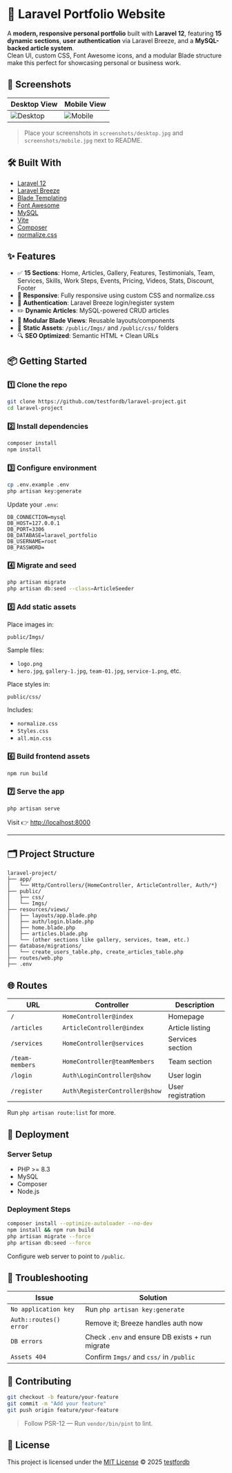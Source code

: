 # 💼 Laravel Portfolio Website

A **modern, responsive personal portfolio** built with **Laravel 12**, featuring **15 dynamic sections**, **user authentication** via Laravel Breeze, and a **MySQL-backed article system**.  
Clean UI, custom CSS, Font Awesome icons, and a modular Blade structure make this perfect for showcasing personal or business work.



## 📸 Screenshots

| Desktop View                                           | Mobile View                                           |
| ------------------------------------------------------ | ----------------------------------------------------- |
| ![Desktop](./public/screenshots/desktop.jpg)           | ![Mobile](./public/screenshots/mobile.jpg)            |

> Place your screenshots in `screenshots/desktop.jpg` and `screenshots/mobile.jpg` next to README.



## 🛠 Built With

- [Laravel 12](https://laravel.com/)
- [Laravel Breeze](https://laravel.com/docs/12.x/starter-kits#laravel-breeze)
- [Blade Templating](https://laravel.com/docs/blade)
- [Font Awesome](https://fontawesome.com/)
- [MySQL](https://www.mysql.com/)
- [Vite](https://vitejs.dev/)
- [Composer](https://getcomposer.org/)
- [normalize.css](https://necolas.github.io/normalize.css/)



## ✨ Features

- ✅ **15 Sections**: Home, Articles, Gallery, Features, Testimonials, Team, Services, Skills, Work Steps, Events, Pricing, Videos, Stats, Discount, Footer  
- 🎯 **Responsive**: Fully responsive using custom CSS and normalize.css  
- 🔐 **Authentication**: Laravel Breeze login/register system  
- ✏️ **Dynamic Articles**: MySQL-powered CRUD articles  
- 🔧 **Modular Blade Views**: Reusable layouts/components  
- 🎨 **Static Assets**: `/public/Imgs/` and `/public/css/` folders  
- 🔍 **SEO Optimized**: Semantic HTML + Clean URLs  



## 📦 Getting Started

### 1️⃣ Clone the repo

```bash
git clone https://github.com/testfordb/laravel-project.git
cd laravel-project
````

### 2️⃣ Install dependencies

```bash
composer install
npm install
```

### 3️⃣ Configure environment

```bash
cp .env.example .env
php artisan key:generate
```

Update your `.env`:

```env
DB_CONNECTION=mysql
DB_HOST=127.0.0.1
DB_PORT=3306
DB_DATABASE=laravel_portfolio
DB_USERNAME=root
DB_PASSWORD=
```

### 4️⃣ Migrate and seed

```bash
php artisan migrate
php artisan db:seed --class=ArticleSeeder
```

### 5️⃣ Add static assets

Place images in:

```
public/Imgs/
```

Sample files:

* `logo.png`
* `hero.jpg`, `gallery-1.jpg`, `team-01.jpg`, `service-1.png`, etc.

Place styles in:

```
public/css/
```

Includes:

* `normalize.css`
* `Styles.css`
* `all.min.css`

### 6️⃣ Build frontend assets

```bash
npm run build
```

### 7️⃣ Serve the app

```bash
php artisan serve
```

Visit 👉 [http://localhost:8000](http://localhost:8000)

---

## 🗂 Project Structure

```
laravel-project/
├── app/
│   └── Http/Controllers/{HomeController, ArticleController, Auth/*}
├── public/
│   ├── css/
│   └── Imgs/
├── resources/views/
│   ├── layouts/app.blade.php
│   ├── auth/login.blade.php
│   ├── home.blade.php
│   ├── articles.blade.php
│   └── (other sections like gallery, services, team, etc.)
├── database/migrations/
│   └── create_users_table.php, create_articles_table.php
├── routes/web.php
├── .env
```



## 🌐 Routes

| URL             | Controller                     | Description       |
| --------------- | ------------------------------ | ----------------- |
| `/`             | `HomeController@index`         | Homepage          |
| `/articles`     | `ArticleController@index`      | Article listing   |
| `/services`     | `HomeController@services`      | Services section  |
| `/team-members` | `HomeController@teamMembers`   | Team section      |
| `/login`        | `Auth\LoginController@show`    | User login        |
| `/register`     | `Auth\RegisterController@show` | User registration |

Run `php artisan route:list` for more.



## 🚀 Deployment

### Server Setup

* PHP >= 8.3
* MySQL
* Composer
* Node.js

### Deployment Steps

```bash
composer install --optimize-autoloader --no-dev
npm install && npm run build
php artisan migrate --force
php artisan db:seed --force
```

Configure web server to point to `/public`.



## 🧰 Troubleshooting

| Issue                  | Solution                                        |
| ---------------------- | ----------------------------------------------- |
| `No application key`   | Run `php artisan key:generate`                  |
| `Auth::routes() error` | Remove it; Breeze handles auth now              |
| `DB errors`            | Check `.env` and ensure DB exists + run migrate |
| `Assets 404`           | Confirm `Imgs/` and `css/` in `/public`         |



## 🤝 Contributing

```bash
git checkout -b feature/your-feature
git commit -m "Add your feature"
git push origin feature/your-feature
```

> Follow PSR-12 — Run `vendor/bin/pint` to lint.



## 📜 License

This project is licensed under the [MIT License](LICENSE) © 2025 [testfordb](https://github.com/testfordb)
